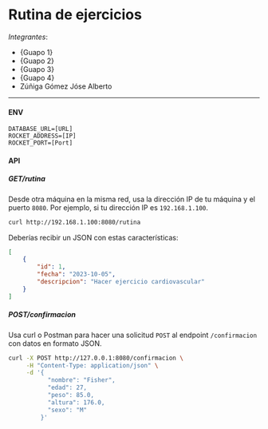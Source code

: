 # Rutina de ejercicios
*Integrantes*:
- {Guapo 1}
- {Guapo 2}
- {Guapo 3}
- {Guapo 4}
- Zúñiga Gómez Jóse Alberto

---

#### ENV
```
DATABASE_URL=[URL]
ROCKET_ADDRESS=[IP]
ROCKET_PORT=[Port]
```

#### API

##### GET/rutina
Desde otra máquina en la misma red, usa la dirección IP de tu máquina y el puerto `8080`. 
Por ejemplo, si tu dirección IP es `192.168.1.100`.

```bash
curl http://192.168.1.100:8080/rutina
```

Deberías recibir un JSON con estas características:
```json
[
    {
        "id": 1,
        "fecha": "2023-10-05",
        "descripcion": "Hacer ejercicio cardiovascular"
    }
]
```

##### POST/confirmacion
Usa curl o Postman para hacer una solicitud `POST` al endpoint `/confirmacion` con datos en formato JSON.

```bash
curl -X POST http://127.0.0.1:8080/confirmacion \
     -H "Content-Type: application/json" \
     -d '{
           "nombre": "Fisher",
           "edad": 27,
           "peso": 85.0,
           "altura": 176.0,
           "sexo": "M"
         }'
```
